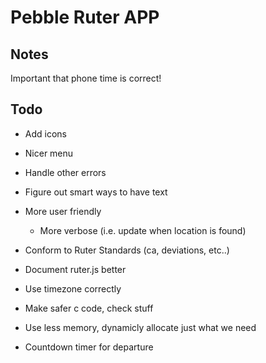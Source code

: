 # Pebble Ruter APP

## Notes
Important that phone time is correct!

## Todo
* Add icons
* Nicer menu

* Handle other errors

* Figure out smart ways to have text

* More user friendly
  - More verbose (i.e. update when location is found)

* Conform to Ruter Standards (ca, deviations, etc..)

* Document ruter.js better

* Use timezone correctly

* Make safer c code, check stuff

* Use less memory, dynamicly allocate just what we need

* Countdown timer for departure
